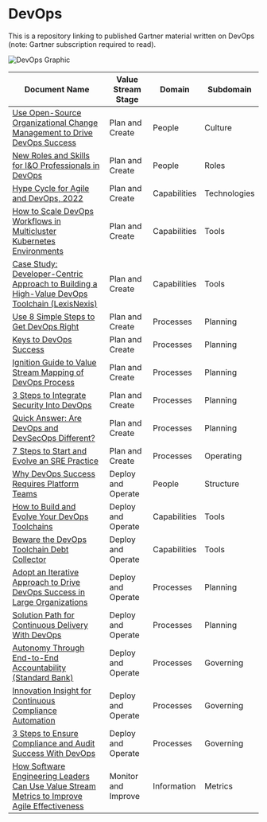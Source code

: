 # DevOps
This is a repository linking to published Gartner material written on DevOps (note: Gartner subscription required to read).

![DevOps Graphic](https://user-images.githubusercontent.com/118203283/201713158-726e6256-f9e8-4d12-8a3b-1b28409288ed.png)



| Document Name  | Value Stream Stage | Domain | Subdomain | 
| ------------- | ------------- | ------------- | ------------- |
| [Use Open-Source Organizational Change Management to Drive DevOps Success](https://www.gartner.com/document/code/739186) | Plan and Create  | People | Culture |  
| [New Roles and Skills for I&O Professionals in DevOps](https://www.gartner.com/document/code/720642) | Plan and Create | People | Roles |
| [Hype Cycle for Agile and DevOps, 2022](https://www.gartner.com/interactive/hc/4016526) | Plan and Create | Capabilities | Technologies |
| [How to Scale DevOps Workflows in Multicluster Kubernetes Environments](https://www.gartner.com/document/code/758231) | Plan and Create | Capabilities | Tools |
| [Case Study: Developer-Centric Approach to Building a High-Value DevOps Toolchain (LexisNexis)](https://www.gartner.com/document/4020565) | Plan and Create | Capabilities | Tools |
| [Use 8 Simple Steps to Get DevOps Right](https://www.gartner.com/document/code/719444) | Plan and Create | Processes | Planning |
| [Keys to DevOps Success](https://www.gartner.com/document/code/738227) | Plan and Create | Processes | Planning |
| [Ignition Guide to Value Stream Mapping of DevOps Process](https://www.gartner.com/document/code/746642) | Plan and Create | Processes | Planning |
| [3 Steps to Integrate Security Into DevOps](https://www.gartner.com/document/code/384500) | Plan and Create | Processes | Planning |
| [Quick Answer: Are DevOps and DevSecOps Different?](https://www.gartner.com/document/code/767617) | Plan and Create | Processes | Planning |
| [7 Steps to Start and Evolve an SRE Practice](https://www.gartner.com/document/code/753447) | Plan and Create | Processes | Operating |
| [Why DevOps Success Requires Platform Teams](https://www.gartner.com/document/code/733282) | Deploy and Operate | People | Structure |
| [How to Build and Evolve Your DevOps Toolchains](https://www.gartner.com/document/code/746845) | Deploy and Operate | Capabilities | Tools |
| [Beware the DevOps Toolchain Debt Collector](https://www.gartner.com/document/code/758231) | Deploy and Operate | Capabilities | Tools |
| [Adopt an Iterative Approach to Drive DevOps Success in Large Organizations](https://www.gartner.com/document/code/746295) | Deploy and Operate | Processes | Planning |
| [Solution Path for Continuous Delivery With DevOps](https://www.gartner.com/document/code/741321) | Deploy and Operate | Processes | Planning |
| [Autonomy Through End-to-End Accountability (Standard Bank)](https://www.gartner.com/document/code/700626) | Deploy and Operate | Processes | Governing |
| [Innovation Insight for Continuous Compliance Automation](https://www.gartner.com/document/code/729146) | Deploy and Operate | Processes | Governing |
| [3 Steps to Ensure Compliance and Audit Success With DevOps](https://www.gartner.com/document/code/439920) | Deploy and Operate | Processes | Governing |
| [How Software Engineering Leaders Can Use Value Stream Metrics to Improve Agile Effectiveness](https://www.gartner.com/document/code/749067) | Monitor and Improve | Information | Metrics |


